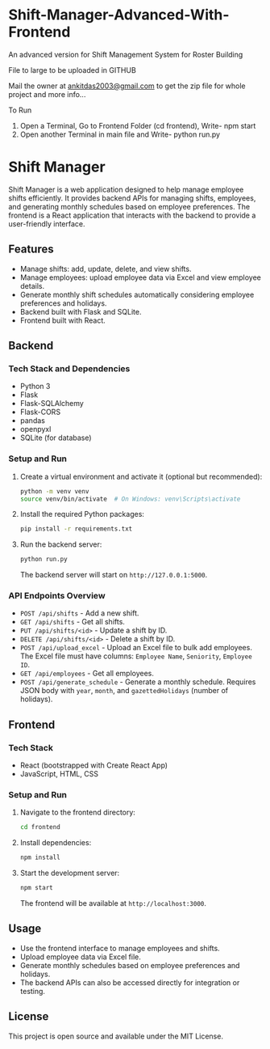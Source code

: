 # Shift-Manager-Advanced-With-Frontend
An advanced version for Shift Management System for Roster Building

File to large to be uploaded in GITHUB

Mail the owner at ankitdas2003@gmail.com to get the zip file for whole project and more info...

To Run
1. Open a Terminal, Go to Frontend Folder (cd frontend), Write- npm start
2. Open another Terminal in main file and Write- python run.py


# Shift Manager

Shift Manager is a web application designed to help manage employee shifts efficiently. It provides backend APIs for managing shifts, employees, and generating monthly schedules based on employee preferences. The frontend is a React application that interacts with the backend to provide a user-friendly interface.

## Features

- Manage shifts: add, update, delete, and view shifts.
- Manage employees: upload employee data via Excel and view employee details.
- Generate monthly shift schedules automatically considering employee preferences and holidays.
- Backend built with Flask and SQLite.
- Frontend built with React.

## Backend

### Tech Stack and Dependencies

- Python 3
- Flask
- Flask-SQLAlchemy
- Flask-CORS
- pandas
- openpyxl
- SQLite (for database)

### Setup and Run

1. Create a virtual environment and activate it (optional but recommended):

   ```bash
   python -m venv venv
   source venv/bin/activate  # On Windows: venv\Scripts\activate
   ```

2. Install the required Python packages:

   ```bash
   pip install -r requirements.txt
   ```

3. Run the backend server:

   ```bash
   python run.py
   ```

   The backend server will start on `http://127.0.0.1:5000`.

### API Endpoints Overview

- `POST /api/shifts` - Add a new shift.
- `GET /api/shifts` - Get all shifts.
- `PUT /api/shifts/<id>` - Update a shift by ID.
- `DELETE /api/shifts/<id>` - Delete a shift by ID.
- `POST /api/upload_excel` - Upload an Excel file to bulk add employees. The Excel file must have columns: `Employee Name`, `Seniority`, `Employee ID`.
- `GET /api/employees` - Get all employees.
- `POST /api/generate_schedule` - Generate a monthly schedule. Requires JSON body with `year`, `month`, and `gazettedHolidays` (number of holidays).

## Frontend

### Tech Stack

- React (bootstrapped with Create React App)
- JavaScript, HTML, CSS

### Setup and Run

1. Navigate to the frontend directory:

   ```bash
   cd frontend
   ```

2. Install dependencies:

   ```bash
   npm install
   ```

3. Start the development server:

   ```bash
   npm start
   ```

   The frontend will be available at `http://localhost:3000`.

## Usage

- Use the frontend interface to manage employees and shifts.
- Upload employee data via Excel file.
- Generate monthly schedules based on employee preferences and holidays.
- The backend APIs can also be accessed directly for integration or testing.

## License

This project is open source and available under the MIT License.

